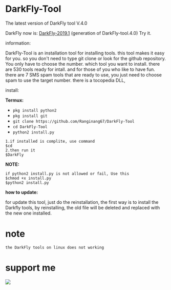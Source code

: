 # DarkFly-Tool
The latest version of DarkFly tool V.4.0

DarkFly now is: <a href="https://github.com/Ryan101918/DarkFly-2019.1">DarkFly-2019.1</a> (generation of DarkFly-tool.4.0) Try it.

information:

DarkFly-Tool is an installation tool for installing tools. this tool makes it easy for you. so you don't need to type git clone or look for the github repository. You only have to choose the number. which tool you want to install. there are 530 tools ready for intall. and for those of you who like to have fun. there are 7 SMS spam tools that are ready to use, you just need to choose spam to use the target number. there is a tocopedia DLL, 

install:

**Termux:**

* `pkg install python2`
* `pkg install git`
* `git clone https://github.com/Ranginang67/DarkFly-Tool`
* `cd DarkFly-Tool`
* `python2 install.py`

```
1.if installed is complite, use command
$cd
2.then run it
$DarkFly
```

**NOTE:**
```
if python2 install.py is not allowed or fail, Use this
$chmod +x install.py
$python2 install.py
```
**how to update:**

for update this tool, just do the reinstallation, the first way is to install the Darkfly tools, by reinstalling, the old file will be deleted and replaced with the new one installed.
# note
```
the DarkFly tools on linux does not working
```

# support me
<a href="https://youtube.com/channel/UCpNnV8iirD1ZzOc_TeVA6Rw"><img src="https://img.shields.io/badge/subcribe-YouTube-red.svg">
